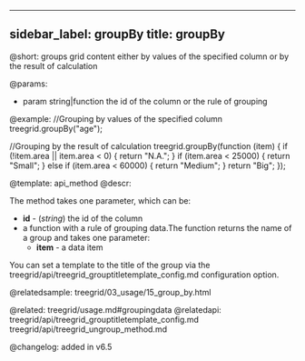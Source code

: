 
---
sidebar_label: groupBy
title: groupBy
---          

@short: groups grid content either by values of the specified column or by the result of calculation


@params:
- param    string|function   the id of the column or the rule of grouping     



@example:
//Grouping by values of the specified column
treegrid.groupBy("age");

//Grouping by the result of calculation
treegrid.groupBy(function (item) {
	if (!item.area || item.area < 0) {
		return "N.A.";
	}
	if (item.area < 25000) {
		return "Small";
	} else if (item.area < 60000) {
		return "Medium";
	}
	return "Big";
});


@template: api_method
@descr:

The method takes one parameter, which can be:

- **id** - (*string*) the id of the column 
- a function with a rule of grouping data.The function returns the name of a group and takes one parameter:
    - **item** - a data item


You can set a template to the title of the group via the treegrid/api/treegrid_grouptitletemplate_config.md configuration option.


@relatedsample: treegrid/03_usage/15_group_by.html

@related: treegrid/usage.md#groupingdata
@relatedapi: treegrid/api/treegrid_grouptitletemplate_config.md
treegrid/api/treegrid_ungroup_method.md


@changelog:
added in v6.5

